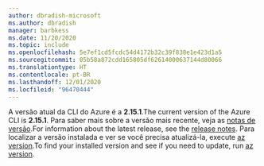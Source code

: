 ```yaml
---
author: dbradish-microsoft
ms.author: dbradish
manager: barbkess
ms.date: 11/20/2020
ms.topic: include
ms.openlocfilehash: 5e7ef1cd5fcdc54d4172b32c39f838e1e423d1a5
ms.sourcegitcommit: 05b58a872cdd165805df62614000637144d80066
ms.translationtype: HT
ms.contentlocale: pt-BR
ms.lasthandoff: 12/01/2020
ms.locfileid: "96470444"
---
```

<span data-ttu-id="630e3-101">A versão atual da CLI do Azure é a __2.15.1__.</span><span class="sxs-lookup"><span data-stu-id="630e3-101">The current version of the Azure CLI is __2.15.1__.</span></span> <span data-ttu-id="630e3-102">Para saber mais sobre a versão mais recente, veja as [notas de versão](../release-notes-azure-cli.md).</span><span class="sxs-lookup"><span data-stu-id="630e3-102">For information about the latest release, see the [release notes](../release-notes-azure-cli.md).</span></span> <span data-ttu-id="630e3-103">Para localizar a versão instalada e ver se você precisa atualizá-la, execute [az version](/cli/azure/reference-index#az_version).</span><span class="sxs-lookup"><span data-stu-id="630e3-103">To find your installed version and see if you need to update, run [az version](/cli/azure/reference-index#az_version).</span></span>
